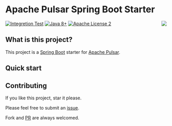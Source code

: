 # Apache Pulsar Spring Boot Starter

<img align="right" src="https://raw.githubusercontent.com/pulsar-eco/spring-boot-starter-pulsar/main/docs/imges/logo-mini.png">

[![Integretion Test](https://github.com/pulsar-eco/spring-boot-starter-pulsar/actions/workflows/integretion_test.yml/badge.svg)](https://github.com/pulsar-eco/spring-boot-starter-pulsar/actions/workflows/integretion_test.yml)
[![Java 8+](https://img.shields.io/badge/java-8+-4c7e9f.svg)](http://java.oracle.com)
[![Apache License 2](https://img.shields.io/badge/license-APL2-blue.svg)](http://www.apache.org/licenses/LICENSE-2.0.txt)

## What is this project?

This project is a [Spring Boot](https://spring.io/projects/spring-boot) starter
for [Apache Pulsar](https://github.com/pulsar-eco/spring-boot-starter-pulsar/pulls).

## Quick start



## Contributing

If you like this project, star it please.

Please feel free to submit an [issue](https://github.com/pulsar-eco/spring-boot-starter-pulsar/issues).

Fork and [PR](https://github.com/pulsar-eco/spring-boot-starter-pulsar/pulls) are always welcomed.